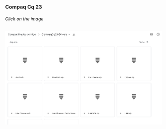 <h3>Compaq Cq 23</h3>

<h6>Click on the image</h6>

<a href="https://drive.google.com/drive/folders/1xpD_XB6IDmNkdaZgm8CXbNm-FQ_yY8-R?usp=sharing">
  <img src="assets/img/cq23.PNG"/>
</a>
